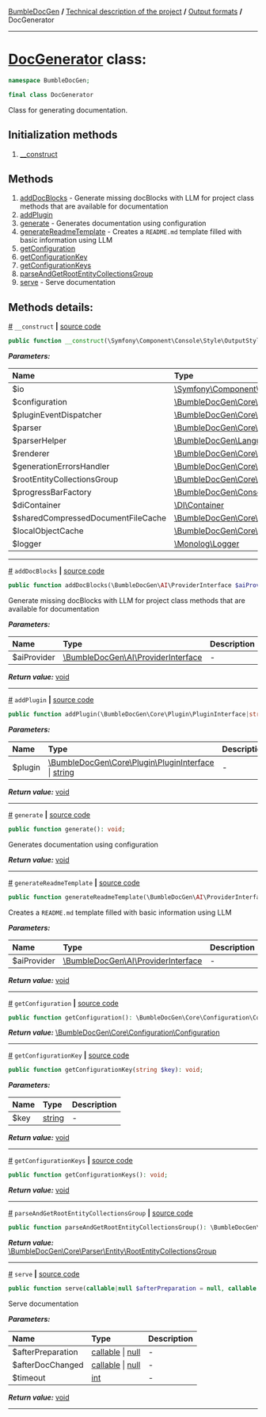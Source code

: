 [BumbleDocGen](../../README.md) **/**
[Technical description of the project](../readme.md) **/**
[Output formats](../07_outputFormat.md) **/**
DocGenerator

---


# [DocGenerator](https://github.com/bumble-tech/bumble-doc-gen/blob/master/src/DocGenerator.php#L46) class:

```php
namespace BumbleDocGen;

final class DocGenerator
```
Class for generating documentation.

## Initialization methods

1. [__construct](#m-construct) 
## Methods

1. [addDocBlocks](#madddocblocks) - Generate missing docBlocks with LLM for project class methods that are available for documentation
1. [addPlugin](#maddplugin) 
1. [generate](#mgenerate) - Generates documentation using configuration
1. [generateReadmeTemplate](#mgeneratereadmetemplate) - Creates a `README.md` template filled with basic information using LLM
1. [getConfiguration](#mgetconfiguration) 
1. [getConfigurationKey](#mgetconfigurationkey) 
1. [getConfigurationKeys](#mgetconfigurationkeys) 
1. [parseAndGetRootEntityCollectionsGroup](#mparseandgetrootentitycollectionsgroup) 
1. [serve](#mserve) - Serve documentation

## Methods details:

<a name="m-construct" href="#m-construct">#</a> `__construct`  **|** [source code](https://github.com/bumble-tech/bumble-doc-gen/blob/master/src/DocGenerator.php#L56)
```php
public function __construct(\Symfony\Component\Console\Style\OutputStyle $io, \BumbleDocGen\Core\Configuration\Configuration $configuration, \BumbleDocGen\Core\Plugin\PluginEventDispatcher $pluginEventDispatcher, \BumbleDocGen\Core\Parser\ProjectParser $parser, \BumbleDocGen\LanguageHandler\Php\Parser\ParserHelper $parserHelper, \BumbleDocGen\Core\Renderer\Renderer $renderer, \BumbleDocGen\Core\Logger\Handler\GenerationErrorsHandler $generationErrorsHandler, \BumbleDocGen\Core\Parser\Entity\RootEntityCollectionsGroup $rootEntityCollectionsGroup, \BumbleDocGen\Console\ProgressBar\ProgressBarFactory $progressBarFactory, \DI\Container $diContainer, \BumbleDocGen\Core\Cache\SharedCompressedDocumentFileCache $sharedCompressedDocumentFileCache, \BumbleDocGen\Core\Cache\LocalCache\LocalObjectCache $localObjectCache, \Monolog\Logger $logger);
```

***Parameters:***

| Name | Type | Description |
|:-|:-|:-|
$io | [\Symfony\Component\Console\Style\OutputStyle](https://github.com/symfony/console/blob/master/Style/OutputStyle.php) | - |
$configuration | [\BumbleDocGen\Core\Configuration\Configuration](https://github.com/bumble-tech/bumble-doc-gen/blob/master/src/Core/Configuration/Configuration.php) | - |
$pluginEventDispatcher | [\BumbleDocGen\Core\Plugin\PluginEventDispatcher](https://github.com/bumble-tech/bumble-doc-gen/blob/master/src/Core/Plugin/PluginEventDispatcher.php) | - |
$parser | [\BumbleDocGen\Core\Parser\ProjectParser](https://github.com/bumble-tech/bumble-doc-gen/blob/master/src/Core/Parser/ProjectParser.php) | - |
$parserHelper | [\BumbleDocGen\LanguageHandler\Php\Parser\ParserHelper](https://github.com/bumble-tech/bumble-doc-gen/blob/master/src/LanguageHandler/Php/Parser/ParserHelper.php) | - |
$renderer | [\BumbleDocGen\Core\Renderer\Renderer](https://github.com/bumble-tech/bumble-doc-gen/blob/master/src/Core/Renderer/Renderer.php) | - |
$generationErrorsHandler | [\BumbleDocGen\Core\Logger\Handler\GenerationErrorsHandler](https://github.com/bumble-tech/bumble-doc-gen/blob/master/src/Core/Logger/Handler/GenerationErrorsHandler.php) | - |
$rootEntityCollectionsGroup | [\BumbleDocGen\Core\Parser\Entity\RootEntityCollectionsGroup](https://github.com/bumble-tech/bumble-doc-gen/blob/master/src/Core/Parser/Entity/RootEntityCollectionsGroup.php) | - |
$progressBarFactory | [\BumbleDocGen\Console\ProgressBar\ProgressBarFactory](https://github.com/bumble-tech/bumble-doc-gen/blob/master/src/Console/ProgressBar/ProgressBarFactory.php) | - |
$diContainer | [\DI\Container](https://github.com/PHP-DI/PHP-DI/blob/master/src/Container.php) | - |
$sharedCompressedDocumentFileCache | [\BumbleDocGen\Core\Cache\SharedCompressedDocumentFileCache](https://github.com/bumble-tech/bumble-doc-gen/blob/master/src/Core/Cache/SharedCompressedDocumentFileCache.php) | - |
$localObjectCache | [\BumbleDocGen\Core\Cache\LocalCache\LocalObjectCache](https://github.com/bumble-tech/bumble-doc-gen/blob/master/src/Core/Cache/LocalCache/LocalObjectCache.php) | - |
$logger | [\Monolog\Logger](https://github.com/Seldaek/monolog/blob/master/src/Monolog/Logger.php) | - |

---

<a name="madddocblocks" href="#madddocblocks">#</a> `addDocBlocks`  **|** [source code](https://github.com/bumble-tech/bumble-doc-gen/blob/master/src/DocGenerator.php#L116)
```php
public function addDocBlocks(\BumbleDocGen\AI\ProviderInterface $aiProvider): void;
```
Generate missing docBlocks with LLM for project class methods that are available for documentation

***Parameters:***

| Name | Type | Description |
|:-|:-|:-|
$aiProvider | [\BumbleDocGen\AI\ProviderInterface](https://github.com/bumble-tech/bumble-doc-gen/blob/master/src/AI/ProviderInterface.php) | - |

***Return value:*** [void](https://www.php.net/manual/en/language.types.void.php)

---

<a name="maddplugin" href="#maddplugin">#</a> `addPlugin`  **|** [source code](https://github.com/bumble-tech/bumble-doc-gen/blob/master/src/DocGenerator.php#L85)
```php
public function addPlugin(\BumbleDocGen\Core\Plugin\PluginInterface|string $plugin): void;
```

***Parameters:***

| Name | Type | Description |
|:-|:-|:-|
$plugin | [\BumbleDocGen\Core\Plugin\PluginInterface](https://github.com/bumble-tech/bumble-doc-gen/blob/master/src/Core/Plugin/PluginInterface.php) \| [string](https://www.php.net/manual/en/language.types.string.php) | - |

***Return value:*** [void](https://www.php.net/manual/en/language.types.void.php)

---

<a name="mgenerate" href="#mgenerate">#</a> `generate`  **|** [source code](https://github.com/bumble-tech/bumble-doc-gen/blob/master/src/DocGenerator.php#L287)
```php
public function generate(): void;
```
Generates documentation using configuration

***Return value:*** [void](https://www.php.net/manual/en/language.types.void.php)

---

<a name="mgeneratereadmetemplate" href="#mgeneratereadmetemplate">#</a> `generateReadmeTemplate`  **|** [source code](https://github.com/bumble-tech/bumble-doc-gen/blob/master/src/DocGenerator.php#L200)
```php
public function generateReadmeTemplate(\BumbleDocGen\AI\ProviderInterface $aiProvider): void;
```
Creates a `README.md` template filled with basic information using LLM

***Parameters:***

| Name | Type | Description |
|:-|:-|:-|
$aiProvider | [\BumbleDocGen\AI\ProviderInterface](https://github.com/bumble-tech/bumble-doc-gen/blob/master/src/AI/ProviderInterface.php) | - |

***Return value:*** [void](https://www.php.net/manual/en/language.types.void.php)

---

<a name="mgetconfiguration" href="#mgetconfiguration">#</a> `getConfiguration`  **|** [source code](https://github.com/bumble-tech/bumble-doc-gen/blob/master/src/DocGenerator.php#L534)
```php
public function getConfiguration(): \BumbleDocGen\Core\Configuration\Configuration;
```

***Return value:*** [\BumbleDocGen\Core\Configuration\Configuration](https://github.com/bumble-tech/bumble-doc-gen/blob/master/src/Core/Configuration/Configuration.php)

---

<a name="mgetconfigurationkey" href="#mgetconfigurationkey">#</a> `getConfigurationKey`  **|** [source code](https://github.com/bumble-tech/bumble-doc-gen/blob/master/src/DocGenerator.php#L431)
```php
public function getConfigurationKey(string $key): void;
```

***Parameters:***

| Name | Type | Description |
|:-|:-|:-|
$key | [string](https://www.php.net/manual/en/language.types.string.php) | - |

***Return value:*** [void](https://www.php.net/manual/en/language.types.void.php)

---

<a name="mgetconfigurationkeys" href="#mgetconfigurationkeys">#</a> `getConfigurationKeys`  **|** [source code](https://github.com/bumble-tech/bumble-doc-gen/blob/master/src/DocGenerator.php#L419)
```php
public function getConfigurationKeys(): void;
```

***Return value:*** [void](https://www.php.net/manual/en/language.types.void.php)

---

<a name="mparseandgetrootentitycollectionsgroup" href="#mparseandgetrootentitycollectionsgroup">#</a> `parseAndGetRootEntityCollectionsGroup`  **|** [source code](https://github.com/bumble-tech/bumble-doc-gen/blob/master/src/DocGenerator.php#L100)
```php
public function parseAndGetRootEntityCollectionsGroup(): \BumbleDocGen\Core\Parser\Entity\RootEntityCollectionsGroup;
```

***Return value:*** [\BumbleDocGen\Core\Parser\Entity\RootEntityCollectionsGroup](https://github.com/bumble-tech/bumble-doc-gen/blob/master/src/Core/Parser/Entity/RootEntityCollectionsGroup.php)

---

<a name="mserve" href="#mserve">#</a> `serve`  **|** [source code](https://github.com/bumble-tech/bumble-doc-gen/blob/master/src/DocGenerator.php#L340)
```php
public function serve(callable|null $afterPreparation = null, callable|null $afterDocChanged = null, int $timeout = 1000000): void;
```
Serve documentation

***Parameters:***

| Name | Type | Description |
|:-|:-|:-|
$afterPreparation | [callable](https://www.php.net/manual/en/language.types.callable.php) \| [null](https://www.php.net/manual/en/language.types.null.php) | - |
$afterDocChanged | [callable](https://www.php.net/manual/en/language.types.callable.php) \| [null](https://www.php.net/manual/en/language.types.null.php) | - |
$timeout | [int](https://www.php.net/manual/en/language.types.integer.php) | - |

***Return value:*** [void](https://www.php.net/manual/en/language.types.void.php)

---
